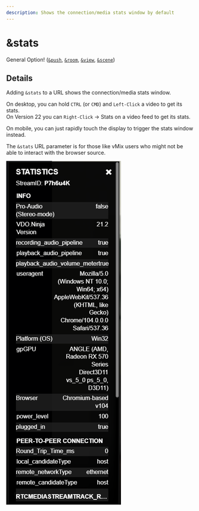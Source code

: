 ```yaml
---
description: Shows the connection/media stats window by default
---
```


# \&stats

General Option! ([`&push`](../source-settings/push.md), [`&room`](room.md), [`&view`](../advanced-settings/view-parameters/view.md), [`&scene`](../advanced-settings/view-parameters/scene.md))

## Details

Adding `&stats` to a URL shows the connection/media stats window.

On desktop, you can hold `CTRL` (or `CMD`) and `Left-Click` a video to get its stats.\
On Version 22 you can `Right-Click` -> Stats on a video feed to get its stats.

On mobile, you can just rapidly touch the display to trigger the stats window instead.

The `&stats` URL parameter is for those like vMix users who might not be able to interact with the browser source.

![](<../.gitbook/assets/image (146).png>)
